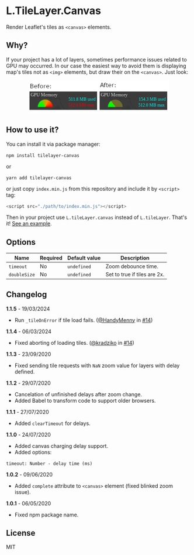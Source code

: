 # L.TileLayer.Canvas
Render Leaflet's tiles as `<canvas>` elements.

## Why?
If your project has a lot of layers, sometimes performance issues related to GPU may occurred. In our case the easiest way to avoid them is displaying map's tiles not as `<img>` elements, but draw their on the `<canvas>`. Just look:
<p align="center">
  <img src="preview.png" alt="If L.TileLayer.Canvas is not applied GPU consumption is 512MB/512MB, if is - 154MB/512MB">
</p>

## How to use it?
You can install it via package manager:
```
npm install tilelayer-canvas
```
or
```
yarn add tilelayer-canvas
```
or just copy `index.min.js` from this repository and include it by `<script>` tag:
```js
<script src="./path/to/index.min.js"></script>
```

Then in your project use `L.tileLayer.canvas` instead of `L.tileLayer`. That's it! [See an example](./example/index.html).

## Options
Name | Required | Default value | Description
---- | -------- | ------------- | -----------
`timeout` | No | `undefined` | Zoom debounce time.
`doubleSize` | No | `undefined` | Set to true if tiles are 2x.

## Changelog
**1.1.5** - 19/03/2024
* Run `_tileOnError` if tile load fails. ([@HandyMenny](https://github.com/HandyMenny) in [#14](https://github.com/GIAPspzoo/L.TileLayer.Canvas/pull/14))

**1.1.4** - 06/03/2024
* Fixed aborting of loading tiles. ([@kradziko](https://github.com/kradziko) in [#14](https://github.com/GIAPspzoo/L.TileLayer.Canvas/pull/13))

**1.1.3** - 23/09/2020
* Fixed sending tile requests with `NaN` zoom value for layers with delay defined.

**1.1.2** - 29/07/2020
* Cancelation of unfinished delays after zoom change.
* Added Babel to transform code to support older browsers.

**1.1.1** - 27/07/2020
* Added `clearTimeout` for delays.

**1.1.0** - 24/07/2020
* Added canvas charging delay support.
* Added options:
```
timeout: Number - delay time (ms)
```

**1.0.2** - 09/06/2020
* Added `complete` attribute to `<canvas>` element (fixed blinked zoom issue).

**1.0.1** - 06/05/2020
* Fixed npm package name.

## License
MIT
